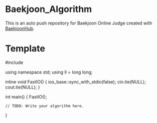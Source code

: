 # Baekjoon_Algorithm
This is an auto push repository for Baekjoon Online Judge created with [BaekjoonHub](https://github.com/BaekjoonHub/BaekjoonHub).


# Template
#include <iostream>

using namespace std;
using ll = long long;

inline void FastIO()
{
	ios_base::sync_with_stdio(false);
	cin.tie(NULL);
	cout.tie(NULL);
}

int main()
{
	FastIO();

	// TODO: Write your algorithm here.
}
